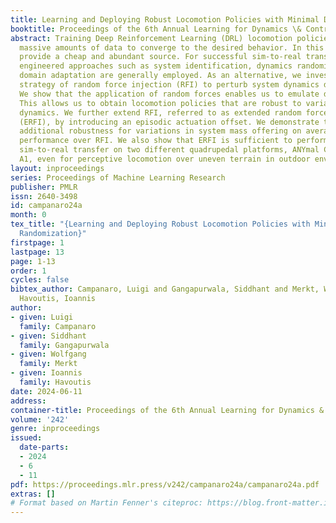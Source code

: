 ```yaml
---
title: Learning and Deploying Robust Locomotion Policies with Minimal Dynamics Randomization
booktitle: Proceedings of the 6th Annual Learning for Dynamics \& Control Conference
abstract: Training Deep Reinforcement Learning (DRL) locomotion policies often require
  massive amounts of data to converge to the desired behavior. In this regard, simulators
  provide a cheap and abundant source. For successful sim-to-real transfer, xhaustively
  engineered approaches such as system identification, dynamics randomization, and
  domain adaptation are generally employed. As an alternative, we investigate a simple
  strategy of random force injection (RFI) to perturb system dynamics during training.
  We show that the application of random forces enables us to emulate dynamics randomization.
  This allows us to obtain locomotion policies that are robust to variations in system
  dynamics. We further extend RFI, referred to as extended random force injection
  (ERFI), by introducing an episodic actuation offset. We demonstrate that ERFI provides
  additional robustness for variations in system mass offering on average a 53% improved
  performance over RFI. We also show that ERFI is sufficient to perform a successful
  sim-to-real transfer on two different quadrupedal platforms, ANYmal C and Unitree
  A1, even for perceptive locomotion over uneven terrain in outdoor environments.
layout: inproceedings
series: Proceedings of Machine Learning Research
publisher: PMLR
issn: 2640-3498
id: campanaro24a
month: 0
tex_title: "{Learning and Deploying Robust Locomotion Policies with Minimal Dynamics
  Randomization}"
firstpage: 1
lastpage: 13
page: 1-13
order: 1
cycles: false
bibtex_author: Campanaro, Luigi and Gangapurwala, Siddhant and Merkt, Wolfgang and
  Havoutis, Ioannis
author:
- given: Luigi
  family: Campanaro
- given: Siddhant
  family: Gangapurwala
- given: Wolfgang
  family: Merkt
- given: Ioannis
  family: Havoutis
date: 2024-06-11
address:
container-title: Proceedings of the 6th Annual Learning for Dynamics & Control Conference
volume: '242'
genre: inproceedings
issued:
  date-parts:
  - 2024
  - 6
  - 11
pdf: https://proceedings.mlr.press/v242/campanaro24a/campanaro24a.pdf
extras: []
# Format based on Martin Fenner's citeproc: https://blog.front-matter.io/posts/citeproc-yaml-for-bibliographies/
---
```

